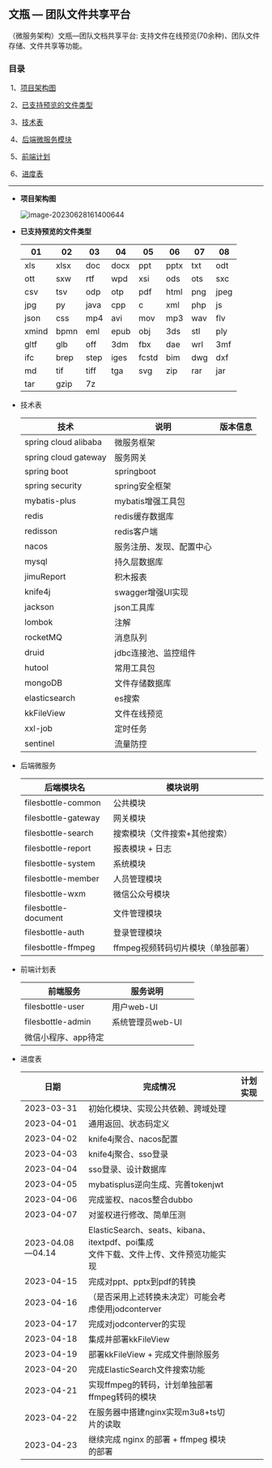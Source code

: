 ## 文瓶 — 团队文件共享平台

（微服务架构）文瓶—团队文档共享平台: 支持文件在线预览(70余种)、团队文件存储、文件共享等功能。



### 目录

​		1、[项目架构图](#index0)

​		2、[已支持预览的文件类型](#index1)

​		3、[技术表](#index2)

​		4、[后端微服务模块](#index3)

​		5、[前端计划](#index4)

​		6、[进度表](#index5)



---

- **<span id='index0'>项目架构图</span>**

  ![image-20230628161400644](https://travisnotes.oss-cn-shanghai.aliyuncs.com/mdpic/202306281614763.png)



- **<span id='index1'>已支持预览的文件类型</span>**

  | 01    | 02   | 03   | 04   | 05    | 06   | 07   | 08   |
  | ----- | ---- | ---- | ---- | ----- | ---- | ---- | ---- |
  | xls   | xlsx | doc  | docx | ppt   | pptx | txt  | odt  |
  | ott   | sxw  | rtf  | wpd  | xsi   | ods  | ots  | sxc  |
  | csv   | tsv  | odp  | otp  | pdf   | html | png  | jpeg |
  | jpg   | py   | java | cpp  | c     | xml  | php  | js   |
  | json  | css  | mp4  | avi  | mov   | mp3  | wav  | flv  |
  | xmind | bpmn | eml  | epub | obj   | 3ds  | stl  | ply  |
  | gltf  | glb  | off  | 3dm  | fbx   | dae  | wrl  | 3mf  |
  | ifc   | brep | step | iges | fcstd | bim  | dwg  | dxf  |
  | md    | tif  | tiff | tga  | svg   | zip  | rar  | jar  |
  | tar   | gzip | 7z   |      |       |      |      |      |



- <span id="index2">技术表</span>

  | 技术                 | 说明                     | 版本信息 |
  | -------------------- | ------------------------ | -------- |
  | spring cloud alibaba | 微服务框架               |          |
  | spring cloud gateway | 服务网关                 |          |
  | spring boot          | springboot               |          |
  | spring security      | spring安全框架           |          |
  | mybatis-plus         | mybatis增强工具包        |          |
  | redis                | redis缓存数据库          |          |
  | redisson             | redis客户端              |          |
  | nacos                | 服务注册、发现、配置中心 |          |
  | mysql                | 持久层数据库             |          |
  | jimuReport           | 积木报表                 |          |
  | knife4j              | swagger增强UI实现        |          |
  | jackson              | json工具库               |          |
  | lombok               | 注解                     |          |
  | rocketMQ             | 消息队列                 |          |
  | druid                | jdbc连接池、监控组件     |          |
  | hutool               | 常用工具包               |          |
  | mongoDB              | 文件存储数据库           |          |
  | elasticsearch        | es搜索                   |          |
  | kkFileView           | 文件在线预览             |          |
  | xxl-job              | 定时任务                 |          |
  | sentinel             | 流量防控                 |          |



- <span id="index3">后端微服务</span>

  | 后端模块名           | 模块说明                           |      |
  | -------------------- | ---------------------------------- | ---- |
  | filesbottle-common   | 公共模块                           |      |
  | filesbottle-gateway  | 网关模块                           |      |
  | filesbottle-search   | 搜索模块（文件搜索+其他搜索）      |      |
  | filesbottle-report   | 报表模块 + 日志                    |      |
  | filesbottle-system   | 系统模块                           |      |
  | filesbottle-member   | 人员管理模块                       |      |
  | filesbottle-wxm      | 微信公众号模块                     |      |
  | filesbottle-document | 文件管理模块                       |      |
  | filesbottle-auth     | 登录管理模块                       |      |
  | filesbottle-ffmpeg   | ffmpeg视频转码切片模块（单独部署） |      |



- <span id="index4">前端计划表</span>

  | 前端服务            | 服务说明         |      |
  | ------------------- | ---------------- | ---- |
  | filesbottle-user    | 用户web-UI       |      |
  | filesbottle-admin   | 系统管理员web-UI |      |
  | 微信小程序、app待定 |                  |      |



- <span id="index5">进度表</span>

  | 日期             | 完成情况                                                     | 计划实现 |
  | ---------------- | ------------------------------------------------------------ | -------- |
  | 2023-03-31       | 初始化模块、实现公共依赖、跨域处理                           |          |
  | 2023-04-01       | 通用返回、状态码定义                                         |          |
  | 2023-04-02       | knife4j聚合、nacos配置                                       |          |
  | 2023-04-03       | knife4j聚合、sso登录                                         |          |
  | 2023-04-04       | sso登录、设计数据库                                          |          |
  | 2023-04-05       | mybatisplus逆向生成、完善tokenjwt                            |          |
  | 2023-04-06       | 完成鉴权、nacos整合dubbo                                     |          |
  | 2023-04-07       | 对鉴权进行修改、简单压测                                     |          |
  | 2023-04.08—04.14 | ElasticSearch、seats、kibana、itextpdf、poi集成<br />文件下载、文件上传、文件预览功能实现 |          |
  | 2023-04-15       | 完成对ppt、pptx到pdf的转换                                   |          |
  | 2023-04-16       | （是否采用上述转换未决定）可能会考虑使用jodconterver         |          |
  | 2023-04-17       | 完成对jodconterver的实现                                     |          |
  | 2023-04-18       | 集成并部署kkFileView                                         |          |
  | 2023-04-19       | 部署kkFileView + 完成文件删除服务                            |          |
  | 2023-04-20       | 完成ElasticSearch文件搜索功能                                |          |
  | 2023-04-21       | 实现ffmpeg的转码，计划单独部署ffmpeg转码的模块               |          |
  | 2023-04-22       | 在服务器中搭建nginx实现m3u8+ts切片的读取                     |          |
  | 2023-04-23       | 继续完成 nginx 的部署 + ffmpeg 模块的部署                    |          |


